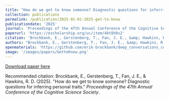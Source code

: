 ```yaml
---
title: "How do we get to know someone? Diagnostic questions for inferring personal traits"
collection: publications
permalink: /publication/2025-01-01-2025-get-to-know
publicationdate: '2025'
journal: 'Proceedings of the 47th Annual Conference of the Cognitive Science Society'
paperurl: 'https://escholarship.org/uc/item/4bt8h8s2'
citation: 'Brockbank, E., Gerstenberg, T., Fan, J. E., &amp; Hawkins, R. D. (2025). &quot;How do we get to know someone? Diagnostic questions for inferring personal traits.&quot; <i>Proceedings of the 47th Annual Conference of the Cognitive Science Society</i>.'
authors: "Brockbank, E., Gerstenberg, T., Fan, J. E., &amp; Hawkins, R. D."
openmaterials: 'https://github.com/erik-brockbank/deep_conversations_cogsci2025'
image: '/images/papers/GettoKnow.png'
---
```


<a href='https://escholarship.org/uc/item/4bt8h8s2'>Download paper here</a>

Recommended citation: Brockbank, E., Gerstenberg, T., Fan, J. E., & Hawkins, R. D. (2025). "How do we get to know someone? Diagnostic questions for inferring personal traits." <i>Proceedings of the 47th Annual Conference of the Cognitive Science Society</i>.